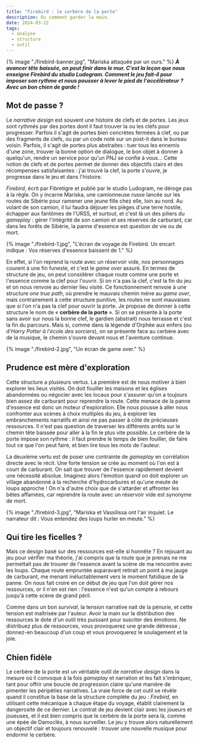 ```yaml
---
title: "Firebird : le cerbère de la porte"
description: Ou comment garder la main.
date: 2024-03-22
tags:
  - analyse
  - structure
  - outil
---
```

{% image "./firebird-banner.jpg", "Mariska attaquée par un ours." %}
***À avancer tête baissée, on peut finir dans le mur. C'est la leçon que nous enseigne Firebird du studio Ludogram. Comment le jeu fait-il pour imposer son rythme et nous pousser à lever le pied de l'accélérateur ? Avec un bon chien de garde !***

## Mot de passe ?

Le *narrative design* est souvent une histoire de clefs et de portes. Les jeux sont rythmés par des portes dont il faut trouver la ou les clefs pour progresser. Parfois il s'agit de portes bien concrètes fermées à clef, ou par des fragments de clefs, ou par un code noté sur un post-it dans le bureau voisin. Parfois, il s'agit de portes plus abstraites : tuer tous les ennemis d'une zone, trouver la bonne option de dialogue, le bon objet à donner à quelqu'un, rendre un service pour qu'un PNJ se confie à vous… Cette notion de clefs et de portes permet de donner des objectifs clairs et des récompenses satisfaisantes : j'ai trouvé la clef, la porte s'ouvre, je progresse dans le jeu et dans l'histoire.

*Firebird*, écrit par Fibretigre et publié par le studio Ludogram, ne déroge pas à la règle. On y incarne Mariska, une camionneuse russe lancée sur les routes de Sibérie pour ramener une jeune fille chez elle, loin au nord.  Au volant de son camion, il lui faudra déjouer les pièges d'une terre hostile, échapper aux fantômes de l'URSS, et surtout, et c'est là un des piliers du *gameplay* : gérer l'intégrité de son camion et ses réserves de carburant, car dans les forêts de Sibérie, la panne d'essence est question de vie ou de mort.

{% image "./firebird-1.jpg", "L'écran de voyage de Firebird. Un encart indique : Vos réserves d'essence baissent de 1." %}


En effet, si l'on reprend la route avec un réservoir vide, nos personnages courent à une fin funeste, et c'est le *game over* assuré. En termes de structure de jeu, on peut considérer chaque route comme une porte et l'essence comme la clef pour l'ouvrir. Si on n'a pas la clef, c'est la fin du jeu et on nous renvoie au dernier lieu visité. Ce fonctionnement renvoie à une structure *one true path*, où prendre le mauvais chemin mène au *game over*, mais contrairement à cette structure punitive, les routes ne sont mauvaises que si l'on n'a pas la clef pour ouvrir la porte. Je propose de donner à cette structure le nom de « **cerbère de la porte** ». Si on se présente à la porte sans avoir sur nous la bonne clef, le gardien (abstrait) nous terrasse et c'est la fin du parcours. Mais si, comme dans la légende d'Orphée aux enfers (ou d'*Harry Potter à l'école des sorciers*), on se présente face au cerbère avec de la musique, le chemin s'ouvre devant nous et l'aventure continue.

{% image "./firebird-2.jpg", "Un écran de game over." %}



## Prudence est mère d'exploration

 Cette structure a plusieurs vertus. La première est de nous motiver à bien explorer les lieux visités. On doit fouiller les maisons et les églises abandonnées ou négocier avec les locaux pour s'assurer qu'on a toujours bien assez de carburant pour reprendre la route. Cette menace de la panne d'essence est donc un moteur d'exploration. Elle nous pousse à aller nous confronter aux scènes à choix multiples du jeu, à explorer les embranchements narratifs et ainsi ne pas passer à côté de précieuses ressources. Il n'est pas question de traverser les différents arrêts sur le chemin tête baissée pour aller à la fin le plus vite possible. Le cerbère de la porte impose son rythme : il faut prendre le temps de bien fouiller, de faire tout ce que l'on peut faire, et bien lire tous les mots de l'auteur.
 
 La deuxième vertu est de poser une contrainte de *gameplay* en corrélation directe avec le récit. Une forte tension se crée au moment où l'on est à court de carburant. On sait que trouver de l'essence rapidement devient une nécessité absolue. Imaginez alors l'émotion quand on doit explorer un village abandonné à la recherche d'hydrocarbures et qu'une meute de loups approche ! On n'a d'autre choix que de s'attarder et affronter les bêtes affamées, car reprendre la route avec un réservoir vide est synonyme de mort.

{% image "./firebird-3.jpg", "Mariska et Vassilissa ont l'air inquiet. Le narrateur dit : Vous entendez des loups hurler en meute." %}

## Qui tire les ficelles ?

Mais ce design basé sur des ressources est-elle si honnête ? En rejouant au jeu pour vérifier ma théorie, j'ai compris que la route que je prenais ne me permettait pas de trouver de l'essence avant la scène de ma rencontre avec les loups. Chaque route empruntée auparavant retirait un point à ma jauge de carburant, me menant inéluctablement vers le moment fatidique de la panne.  On nous fait croire en ce début de jeu que l'on doit gérer nos ressources, or il n'en est rien : l'essence n'est qu'un compte à rebours jusqu'à cette scène de grand péril. 

Comme dans un bon *survival*, la tension narrative nait de la pénurie, et cette tension est maîtrisée par l'auteur. Avoir la main sur la distribution des ressources le dote d'un outil très puissant pour susciter des émotions. Ne distribuez plus de ressources, vous provoquerez une grande détresse ; donnez-en beaucoup d'un coup et vous provoquerez le soulagement et la joie. 

## Chien fidèle

Le cerbère de la porte est un véritable outil de *narrative design* dans la mesure où il convoque à la fois *gameplay* et narration et les fait s'imbriquer, tant pour offrir une boucle de progression claire qu'une manière de pimenter les péripéties narratives. La vraie force de cet outil se révèle quand il constitue la base de la structure complète du jeu : *Firebird*, en utilisant cette mécanique à chaque étape du voyage, établit clairement la dangerosité de ce dernier. Le contrat de jeu devient clair avec les joueurs et joueuses, et il est bien compris que le cerbère de la porte sera là, comme une épée de Damoclès, à nous surveiller. Le jeu y trouve alors naturellement un objectif clair et toujours renouvelé : trouver une nouvelle musique pour endormir le cerbère.


